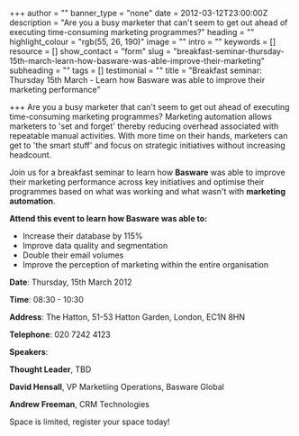 +++
author = ""
banner_type = "none"
date = 2012-03-12T23:00:00Z
description = "Are you a busy marketer that can't seem to get out ahead of executing time-consuming  marketing programmes?"
heading = ""
highlight_colour = "rgb(55, 26, 190)"
image = ""
intro = ""
keywords = []
resource = []
show_contact = "form"
slug = "breakfast-seminar-thursday-15th-march-learn-how-basware-was-able-improve-their-marketing"
subheading = ""
tags = []
testimonial = ""
title = "Breakfast seminar: Thursday 15th March - Learn how Basware was able to improve their marketing performance"

+++
Are you a busy marketer that can't seem to get out ahead of executing time-consuming marketing programmes? Marketing automation allows marketers to 'set and forget' thereby reducing overhead associated with repeatable manual activities. With more time on their hands, marketers can get to 'the smart stuff' and focus on strategic initiatives without increasing headcount.

Join us for a breakfast seminar to learn how **Basware** was able to improve their marketing performance across key initiatives and optimise their programmes based on what was working and what wasn't with **marketing automation**.

**Attend this event to learn how Basware was able to:**

* Increase their database by 115%
* Improve data quality and segmentation
* Double their email volumes
* Improve the perception of marketing within the entire organisation

**Date**: Thursday, 15th March 2012

**Time**: 08:30 - 10:30

**Address**: The Hatton, 51-53 Hatton Garden, London, EC1N 8HN

**Telephone**: 020 7242 4123

**Speakers**:

**Thought Leader**, TBD

**David Hensall**, VP Marketiing Operations, Basware Global

**Andrew Freeman**, CRM Technologies

Space is limited, register your space today!